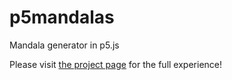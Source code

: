 # p5mandalas
Mandala generator in p5.js

Please visit [the project page](https://hrafnkelle.github.io/p5mandalas) for the full experience!

